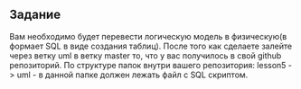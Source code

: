 ## Задание

Вам необходимо будет перевести логическую модель в физическую(в формает SQL в виде создания таблиц). После того как сделаете залейте через ветку uml в ветку master то, что у вас получилось в свой github репозиторий.
По структуре папок внутри вашего репозитория:
lesson5 -> uml - в данной папке должен лежать файл с SQL скриптом.